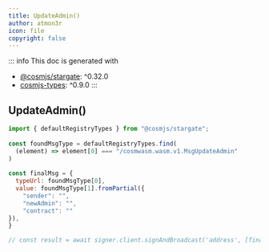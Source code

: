 ```yaml
---
title: UpdateAdmin()
author: atmon3r
icon: file
copyright: false
---
```


::: info
This doc is generated with 
- [@cosmjs/stargate](https://www.npmjs.com/package/@cosmjs/stargate): ^0.32.0
- [cosmjs-types](https://www.npmjs.com/package/cosmjs-types): ^0.9.0
:::
  
## UpdateAdmin()
 
```js
import { defaultRegistryTypes } from "@cosmjs/stargate";
 
const foundMsgType = defaultRegistryTypes.find(
  (element) => element[0] === "/cosmwasm.wasm.v1.MsgUpdateAdmin"
)
  
const finalMsg = {
  typeUrl: foundMsgType[0],
  value: foundMsgType[1].fromPartial({
    "sender": "",
    "newAdmin": "",
    "contract": ""
}),
}

// const result = await signer.client.signAndBroadcast('address', [finalMsg], "auto", "")
 
```
   
